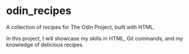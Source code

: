 # odin_recipes
A collection of  recipes for The Odin Project, built with HTML.

In this project, I will showcase my skills in HTML, Git commands, and my knowledge of delicious recipes.